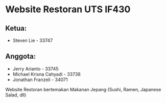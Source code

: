# Website Restoran UTS IF430

## Ketua:
- Steven Lie - 33747

## Anggota:
- Jerry Arianto - 33745
- Michael Krisna Cahyadi - 33738
- Jonathan Franzeli - 34071

Website Restoran bertemakan Makanan Jepang (Sushi, Ramen, Japanese Salad, dll)
